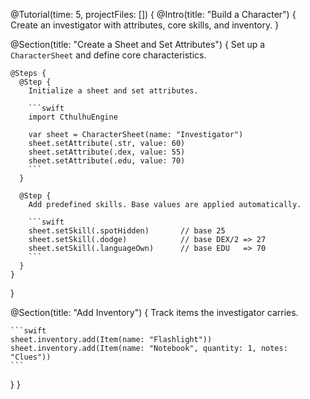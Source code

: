 @Tutorial(time: 5, projectFiles: []) {
  @Intro(title: "Build a Character") {
    Create an investigator with attributes, core skills, and inventory.
  }

  @Section(title: "Create a Sheet and Set Attributes") {
    Set up a `CharacterSheet` and define core characteristics.

    @Steps {
      @Step {
        Initialize a sheet and set attributes.

        ```swift
        import CthulhuEngine

        var sheet = CharacterSheet(name: "Investigator")
        sheet.setAttribute(.str, value: 60)
        sheet.setAttribute(.dex, value: 55)
        sheet.setAttribute(.edu, value: 70)
        ```
      }

      @Step {
        Add predefined skills. Base values are applied automatically.

        ```swift
        sheet.setSkill(.spotHidden)       // base 25
        sheet.setSkill(.dodge)            // base DEX/2 => 27
        sheet.setSkill(.languageOwn)      // base EDU   => 70
        ```
      }
    }
  }

  @Section(title: "Add Inventory") {
    Track items the investigator carries.

    ```swift
    sheet.inventory.add(Item(name: "Flashlight"))
    sheet.inventory.add(Item(name: "Notebook", quantity: 1, notes: "Clues"))
    ```
  }
}

